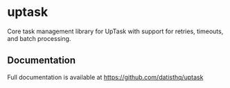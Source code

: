 # uptask

Core task management library for UpTask with support for retries, timeouts, and batch processing.

## Documentation

Full documentation is available at https://github.com/datisthq/uptask
